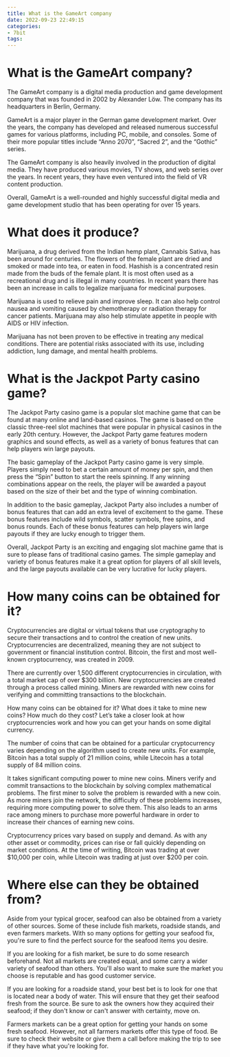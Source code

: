 ```yaml
---
title: What is the GameArt company
date: 2022-09-23 22:49:15
categories:
- 7bit
tags:
---
```



#  What is the GameArt company?

The GameArt company is a digital media production and game development company that was founded in 2002 by Alexander Löw. The company has its headquarters in Berlin, Germany.

GameArt is a major player in the German game development market. Over the years, the company has developed and released numerous successful games for various platforms, including PC, mobile, and consoles. Some of their more popular titles include “Anno 2070”, “Sacred 2”, and the “Gothic” series.

The GameArt company is also heavily involved in the production of digital media. They have produced various movies, TV shows, and web series over the years. In recent years, they have even ventured into the field of VR content production.

Overall, GameArt is a well-rounded and highly successful digital media and game development studio that has been operating for over 15 years.

#  What does it produce? 
Marijuana, a drug derived from the Indian hemp plant, Cannabis Sativa, has been around for centuries. The flowers of the female plant are dried and smoked or made into tea, or eaten in food. Hashish is a concentrated resin made from the buds of the female plant.
It is most often used as a recreational drug and is illegal in many countries. In recent years there has been an increase in calls to legalize marijuana for medicinal purposes.

Marijuana is used to relieve pain and improve sleep. It can also help control nausea and vomiting caused by chemotherapy or radiation therapy for cancer patients. Marijuana may also help stimulate appetite in people with AIDS or HIV infection.

Marijuana has not been proven to be effective in treating any medical conditions. There are potential risks associated with its use, including addiction, lung damage, and mental health problems.

#  What is the Jackpot Party casino game? 

The Jackpot Party casino game is a popular slot machine game that can be found at many online and land-based casinos. The game is based on the classic three-reel slot machines that were popular in physical casinos in the early 20th century. However, the Jackpot Party game features modern graphics and sound effects, as well as a variety of bonus features that can help players win large payouts.

The basic gameplay of the Jackpot Party casino game is very simple. Players simply need to bet a certain amount of money per spin, and then press the “Spin” button to start the reels spinning. If any winning combinations appear on the reels, the player will be awarded a payout based on the size of their bet and the type of winning combination.

In addition to the basic gameplay, Jackpot Party also includes a number of bonus features that can add an extra level of excitement to the game. These bonus features include wild symbols, scatter symbols, free spins, and bonus rounds. Each of these bonus features can help players win large payouts if they are lucky enough to trigger them.

Overall, Jackpot Party is an exciting and engaging slot machine game that is sure to please fans of traditional casino games. The simple gameplay and variety of bonus features make it a great option for players of all skill levels, and the large payouts available can be very lucrative for lucky players.

#  How many coins can be obtained for it? 

Cryptocurrencies are digital or virtual tokens that use cryptography to secure their transactions and to control the creation of new units. Cryptocurrencies are decentralized, meaning they are not subject to government or financial institution control. Bitcoin, the first and most well-known cryptocurrency, was created in 2009.

There are currently over 1,500 different cryptocurrencies in circulation, with a total market cap of over $300 billion. New cryptocurrencies are created through a process called mining. Miners are rewarded with new coins for verifying and committing transactions to the blockchain.

How many coins can be obtained for it? What does it take to mine new coins? How much do they cost? Let’s take a closer look at how cryptocurrencies work and how you can get your hands on some digital currency.

The number of coins that can be obtained for a particular cryptocurrency varies depending on the algorithm used to create new units. For example, Bitcoin has a total supply of 21 million coins, while Litecoin has a total supply of 84 million coins.

It takes significant computing power to mine new coins. Miners verify and commit transactions to the blockchain by solving complex mathematical problems. The first miner to solve the problem is rewarded with a new coin. As more miners join the network, the difficulty of these problems increases, requiring more computing power to solve them. This also leads to an arms race among miners to purchase more powerful hardware in order to increase their chances of earning new coins.

Cryptocurrency prices vary based on supply and demand. As with any other asset or commodity, prices can rise or fall quickly depending on market conditions. At the time of writing, Bitcoin was trading at over $10,000 per coin, while Litecoin was trading at just over $200 per coin.

#  Where else can they be obtained from?

Aside from your typical grocer, seafood can also be obtained from a variety of other sources.  Some of these include fish markets, roadside stands, and even farmers markets. With so many options for getting your seafood fix, you're sure to find the perfect source for the seafood items you desire.

If you are looking for a fish market, be sure to do some research beforehand. Not all markets are created equal, and some carry a wider variety of seafood than others. You'll also want to make sure the market you choose is reputable and has good customer service.

If you are looking for a roadside stand, your best bet is to look for one that is located near a body of water. This will ensure that they get their seafood fresh from the source. Be sure to ask the owners how they acquired their seafood; if they don't know or can't answer with certainty, move on.

Farmers markets can be a great option for getting your hands on some fresh seafood. However, not all farmers markets offer this type of food. Be sure to check their website or give them a call before making the trip to see if they have what you're looking for.